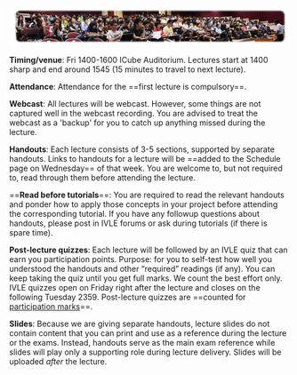 <img src="images/Lecture photo.png" style="width: 713px;">

**Timing/venue**: Fri 1400-1600 ICube Auditorium. Lectures start at 1400 sharp and end around 1545 (15 minutes to travel to next lecture).

**Attendance**: Attendance for the ==first lecture is compulsory==.

**Webcast**: All lectures will be webcast. However, some things are not captured well in the webcast recording. You are advised to treat the webcast as a 'backup' for you to catch up anything missed during the lecture.

**Handouts**: Each lecture consists of 3-5 sections, supported by separate handouts. Links to handouts for a lecture will be ==added to the Schedule page on Wednesday== of that week. You are welcome to, but not required to, read through them before attending the lecture.

==**Read before tutorials**==: You are required to read the relevant handouts and ponder how to apply those concepts in your project before attending the corresponding tutorial. If you have any followup questions about handouts, please post in IVLE forums or ask during tutorials (if there is spare time).

**Post-lecture quizzes**: Each lecture will be followed by an IVLE quiz that can earn you participation points. 
Purpose: for you to self-test how well you understood the handouts and other “required” readings (if any). 
You can keep taking the quiz until you get full marks. We count the best effort only. 
IVLE quizzes open on Friday right after the lecture and closes on the following Tuesday 2359. 
Post-lecture quizzes are ==counted for [participation marks](#participation)==.

**Slides**: Because we are giving separate handouts, lecture slides do not contain content that you can print and use as a reference during the lecture or the exams. Instead, handouts serve as the main exam reference while slides will play only a supporting role during lecture delivery. Slides will be uploaded *after* the lecture.

